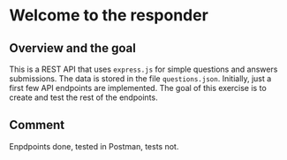 # Welcome to the responder

## Overview and the goal

This is a REST API that uses `express.js` for simple questions and answers submissions. The data is stored in the file `questions.json`. Initially, just a first few API endpoints are implemented. The goal of this exercise is to create and test the rest of the endpoints.

## Comment

Enpdpoints done, tested in Postman, tests not. 

